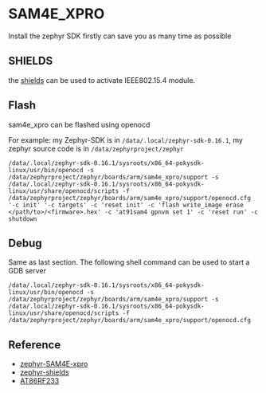 # SAM4E_XPRO

Install the zephyr SDK firstly can save you as many time as possible 

## SHIELDS

the [shields](https://docs.zephyrproject.org/latest/boards/shields/atmel_rf2xx/doc/index.html) can be used to activate IEEE802.15.4 module.

## Flash

sam4e_xpro can be flashed using openocd

For example: my Zephyr-SDK is in `/data/.local/zephyr-sdk-0.16.1`, my zephyr source code is in `/data/zephyrproject/zephyr`  

```shell
/data/.local/zephyr-sdk-0.16.1/sysroots/x86_64-pokysdk-linux/usr/bin/openocd -s /data/zephyrproject/zephyr/boards/arm/sam4e_xpro/support -s /data/.local/zephyr-sdk-0.16.1/sysroots/x86_64-pokysdk-linux/usr/share/openocd/scripts -f /data/zephyrproject/zephyr/boards/arm/sam4e_xpro/support/openocd.cfg '-c init' '-c targets' -c 'reset init' -c 'flash write_image erase </path/to>/<firmware>.hex' -c 'at91sam4 gpnvm set 1' -c 'reset run' -c shutdown
```

## Debug

Same as last section. The following shell command can be used to start a GDB server  

```shell
/data/.local/zephyr-sdk-0.16.1/sysroots/x86_64-pokysdk-linux/usr/bin/openocd -s /data/zephyrproject/zephyr/boards/arm/sam4e_xpro/support -s /data/.local/zephyr-sdk-0.16.1/sysroots/x86_64-pokysdk-linux/usr/share/openocd/scripts -f /data/zephyrproject/zephyr/boards/arm/sam4e_xpro/support/openocd.cfg
```

## Reference

- [zephyr-SAM4E-xpro](https://docs.zephyrproject.org/latest/boards/arm/sam4e_xpro/doc/index.html)
- [zephyr-shields](https://docs.zephyrproject.org/latest/boards/shields/atmel_rf2xx/doc/index.html)
- [AT86RF233](https://www.microchip.com/en-us/development-tool/ATREB233-XPRO)

